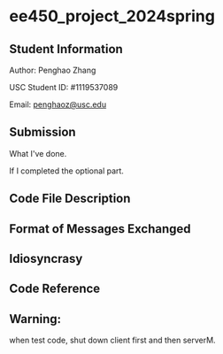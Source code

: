 # ee450_project_2024spring

## Student Information
Author: Penghao Zhang

USC Student ID: #1119537089

Email: penghaoz@usc.edu

## Submission

What I've done.

If I completed the optional part.

## Code File Description

## Format of Messages Exchanged

## Idiosyncrasy

## Code Reference


## Warning:

when test code, shut down client first and then serverM.